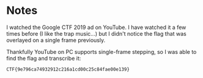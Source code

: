 # Notes

I watched the Google CTF 2019 ad on YouTube. I have watched it a few times before (I like the trap music...) but I didn't notice the flag that was overlayed on a single frame previously.

Thankfully YouTube on PC supports single-frame stepping, so I was able to find the flag and transcribe it:
```
CTF{9e796ca74932912c216a1cd00c25c84fae00e139}
```
